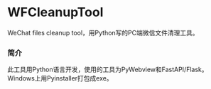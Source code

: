 # WFCleanupTool
WeChat files cleanup tool，用Python写的PC端微信文件清理工具。

### 简介
此工具用Python语言开发，使用的工具为PyWebview和FastAPI/Flask。
Windows上用Pyinstaller打包成exe。
